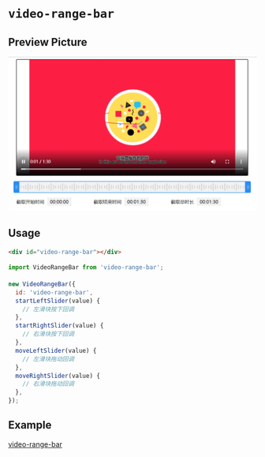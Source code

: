 # `video-range-bar`

## Preview Picture

![Preview Picture](/assets/preview.png)

## Usage

```html
<div id="video-range-bar"></div>
```

```js
import VideoRangeBar from 'video-range-bar';

new VideoRangeBar({
  id: 'video-range-bar',
  startLeftSlider(value) {
    // 左滑块按下回调
  },
  startRightSlider(value) {
    // 右滑块按下回调
  },
  moveLeftSlider(value) {
    // 左滑块拖动回调
  },
  moveRightSlider(value) {
    // 右滑块拖动回调
  },
});
```

## Example

[video-range-bar](https://github.com/chenguzhen87/video-range-bar/blob/master/packages/video-range-bar/example/index.html)
